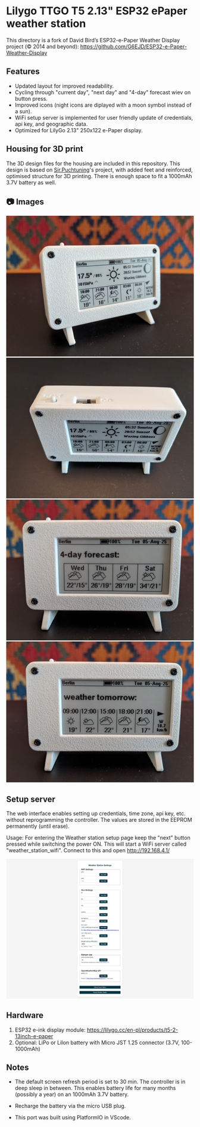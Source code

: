 # Lilygo TTGO T5 2.13" ESP32 ePaper weather station



This directory is a fork of David Bird’s ESP32-e-Paper Weather Display project  (© 2014 and beyond): https://github.com/G6EJD/ESP32-e-Paper-Weather-Display

## Features

- Updated layout for improved readability.
- Cycling through "current day", "next day" and "4-day" forecast wiev on button press.
- Improved icons (night icons are diplayed with a moon symbol instead of a sun).
- WiFi setup server is implemented for user friendly update of credentials, api key, and geographic data.
- Optimized for LilyGo 2.13" 250x122 e-Paper display.

## Housing for 3D print
The 3D design files for the housing are included in this repository. This design is based on [Sir.Puchtuning](https://makerworld.com/en/models/647684-lilygo-t5-2-13-small-case?from=search#profileId-1024510)'s project, with added feet and reinforced, optimised structure for 3D printing. There is enough space to fit a 1000mAh 3.7V battery as well.

## 📷 Images

![alt_text, width="200"](./LilyGo_213_weather_01.jpg)
![alt_text, width="200"](./LilyGo_213_weather_02.jpg)
![alt_text, width="200"](./LilyGo_213_weather_03.jpg)
![alt_text, width="200"](./LilyGo_213_weather_04.jpg)

## Setup server
The web interface enables setting up credentials, time zone, api key, etc. without reprogramming the controller. The values are stored in the EEPROM permanently (until erase). 

Usage: For entering the Weather station setup page keep the "next" button pressed while switching the power ON. This will start a WiFi server called "weather_station_wifi". Connect to this and open http://192.168.4.1/

![Setup page, width="200"](./LilyGo_213_weather_station_setup.jpg)

## Hardware
1. ESP32 e-ink display module: https://lilygo.cc/en-pl/products/t5-2-13inch-e-paper
2. Optional: LiPo or LiIon battery with Micro JST 1.25 connector (3.7V, 100-1000mAh)

## Notes
- The default screen refresh period is set to 30 min. The controller is in deep sleep in between. This enables battery life for many months (possibly a year) on an 1000mAh 3.7V battery. 

- Recharge the battery via the micro USB plug.

- This port was built using PlatformIO in VScode.
